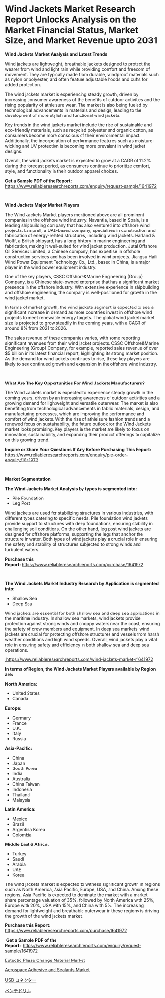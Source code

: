 <p><h1>Wind Jackets Market Research Report Unlocks Analysis on the Market Financial Status, Market Size, and Market Revenue upto 2031</h1></p><p><strong>Wind Jackets Market Analysis and Latest Trends</strong></p>
<p><p>Wind jackets are lightweight, breathable jackets designed to protect the wearer from wind and light rain while providing comfort and freedom of movement. They are typically made from durable, windproof materials such as nylon or polyester, and often feature adjustable hoods and cuffs for added protection.</p><p>The wind jackets market is experiencing steady growth, driven by increasing consumer awareness of the benefits of outdoor activities and the rising popularity of athleisure wear. The market is also being fueled by technological advancements in materials and design, leading to the development of more stylish and functional wind jackets.</p><p>Key trends in the wind jackets market include the rise of sustainable and eco-friendly materials, such as recycled polyester and organic cotton, as consumers become more conscious of their environmental impact. Additionally, the incorporation of performance features such as moisture-wicking and UV protection is becoming more prevalent in wind jacket designs.</p><p>Overall, the wind jackets market is expected to grow at a CAGR of 11.2% during the forecast period, as consumers continue to prioritize comfort, style, and functionality in their outdoor apparel choices.</p></p>
<p><strong>Get a Sample PDF of the Report:&nbsp;</strong> <a href="https://www.reliableresearchreports.com/enquiry/request-sample/1641972">https://www.reliableresearchreports.com/enquiry/request-sample/1641972</a></p>
<p>&nbsp;</p>
<p><strong>Wind Jackets Major Market Players</strong></p>
<p><p>The Wind Jackets Market players mentioned above are all prominent companies in the offshore wind industry. Navantia, based in Spain, is a leading shipbuilding company that has also ventured into offshore wind projects. Lamprell, a UAE-based company, specializes in construction and fabrication of energy-related structures, including wind jackets. Harland & Wolff, a British shipyard, has a long history in marine engineering and fabrication, making it well-suited for wind jacket production. Jutal Offshore Oil Services Limited, a Chinese company, has expertise in offshore construction services and has been involved in wind projects. Jiangsu Haili Wind Power Equipment Technology Co., Ltd., based in China, is a major player in the wind power equipment industry.</p><p>One of the key players, CSSC Offshore&Marine Engineering (Group) Company, is a Chinese state-owned enterprise that has a significant market presence in the offshore industry. With extensive experience in shipbuilding and offshore engineering, the company is well-positioned for growth in the wind jacket market.</p><p>In terms of market growth, the wind jackets segment is expected to see a significant increase in demand as more countries invest in offshore wind projects to meet renewable energy targets. The global wind jacket market size is projected to grow steadily in the coming years, with a CAGR of around 8% from 2021 to 2026.</p><p>The sales revenue of these companies varies, with some reporting significant revenues from their wind jacket projects. CSSC Offshore&Marine Engineering (Group) Company, for example, reported sales revenue of over $5 billion in its latest financial report, highlighting its strong market position. As the demand for wind jackets continues to rise, these key players are likely to see continued growth and expansion in the offshore wind industry.</p></p>
<p>&nbsp;</p>
<p><strong>What Are The Key Opportunities For Wind Jackets Manufacturers?</strong></p>
<p><p>The Wind Jackets market is expected to experience steady growth in the coming years, driven by an increasing awareness of outdoor activities and a growing demand for lightweight and versatile outerwear. The market is also benefiting from technological advancements in fabric materials, design, and manufacturing processes, which are improving the performance and comfort of wind jackets. With the rise of athleisure fashion trends and a renewed focus on sustainability, the future outlook for the Wind Jackets market looks promising. Key players in the market are likely to focus on innovation, sustainability, and expanding their product offerings to capitalize on this growing trend.</p></p>
<p><strong>Inquire or Share Your Questions If Any Before Purchasing This Report:</strong> <a href="https://www.reliableresearchreports.com/enquiry/pre-order-enquiry/1641972">https://www.reliableresearchreports.com/enquiry/pre-order-enquiry/1641972</a></p>
<p>&nbsp;</p>
<p><strong>Market Segmentation</strong></p>
<p><strong>The Wind Jackets Market Analysis by types is segmented into:</strong></p>
<p><ul><li>Pile Foundation</li><li>Leg Post</li></ul></p>
<p><p>Wind jackets are used for stabilizing structures in various industries, with different types catering to specific needs. Pile foundation wind jackets provide support to structures with deep foundations, ensuring stability in challenging soil conditions. On the other hand, leg post wind jackets are designed for offshore platforms, supporting the legs that anchor the structure in water. Both types of wind jackets play a crucial role in ensuring the safety and stability of structures subjected to strong winds and turbulent waters.</p></p>
<p><strong>Purchase this Report:&nbsp;</strong><a href="https://www.reliableresearchreports.com/purchase/1641972">https://www.reliableresearchreports.com/purchase/1641972</a></p>
<p>&nbsp;</p>
<p><strong>The Wind Jackets Market Industry Research by Application is segmented into:</strong></p>
<p><ul><li>Shallow Sea</li><li>Deep Sea</li></ul></p>
<p><p>Wind jackets are essential for both shallow sea and deep sea applications in the maritime industry. In shallow sea markets, wind jackets provide protection against strong winds and choppy waters near the coast, ensuring the safety of crew members and equipment. In deep sea markets, wind jackets are crucial for protecting offshore structures and vessels from harsh weather conditions and high wind speeds. Overall, wind jackets play a vital role in ensuring safety and efficiency in both shallow sea and deep sea operations.</p></p>
<p><a href="https://www.reliableresearchreports.com/wind-jackets-market-r1641972">&nbsp;https://www.reliableresearchreports.com/wind-jackets-market-r1641972</a></p>
<p><strong>In terms of Region, the Wind Jackets Market Players available by Region are:</strong></p>
<p>
    <p> <strong> North America: </strong>
        <ul>
            <li>United States</li>
            <li>Canada</li>
        </ul>
        </p> 
    <p> <strong> Europe: </strong>
        <ul>
            <li>Germany</li>
            <li>France</li>
            <li>U.K.</li>
            <li>Italy</li>
            <li>Russia</li>
        </ul>
        </p> 
    <p> <strong> Asia-Pacific: </strong>
        <ul>
            <li>China</li>
            <li>Japan</li>
            <li>South Korea</li>
            <li>India</li>
            <li>Australia</li>
            <li>China Taiwan</li>
            <li>Indonesia</li>
            <li>Thailand</li>
            <li>Malaysia</li>
        </ul>
        </p> 
    <p> <strong> Latin America: </strong>
        <ul>
            <li>Mexico</li>
            <li>Brazil</li>
            <li>Argentina Korea</li>
            <li>Colombia</li>
        </ul>
        </p> 
    <p> <strong> Middle East & Africa: </strong>
        <ul>
            <li>Turkey</li>
            <li>Saudi</li>
            <li>Arabia</li>
            <li>UAE</li>
            <li>Korea</li>
        </ul>
    </p>
    </p>
<p><p>The wind jackets market is expected to witness significant growth in regions such as North America, Asia Pacific, Europe, USA, and China. Among these regions, Asia Pacific is expected to dominate the market with a market share percentage valuation of 35%, followed by North America with 25%, Europe with 20%, USA with 15%, and China with 5%. The increasing demand for lightweight and breathable outerwear in these regions is driving the growth of the wind jackets market.</p></p>
<p><strong>Purchase this Report: </strong><a href="https://www.reliableresearchreports.com/purchase/1641972">https://www.reliableresearchreports.com/purchase/1641972</a></p>
<p>&nbsp;<strong>Get a Sample PDF of the Report:&nbsp;&nbsp;</strong><a href="https://www.reliableresearchreports.com/enquiry/request-sample/1641972">https://www.reliableresearchreports.com/enquiry/request-sample/1641972</a></p>
<p><strong></strong></p>
<p><p><a href="https://issuu.com/reportprime-2/docs/eutectic-phase-change-material-market-size-2030.pp">Eutectic Phase Change Material Market</a></p><p><a href="https://issuu.com/reportprime-2/docs/aerospace-adhesive-and-sealants-market-size-2030.p">Aerospace Adhesive and Sealants Market</a></p><p><a href="https://github.com/luffiazaza/Market-Research-Report-List-1/blob/main/125339537212.md">USB コネクター</a></p><p><a href="https://github.com/one-cool-chick/Market-Research-Report-List-1/blob/main/982209937213.md">ベンチドリル</a></p></p>
